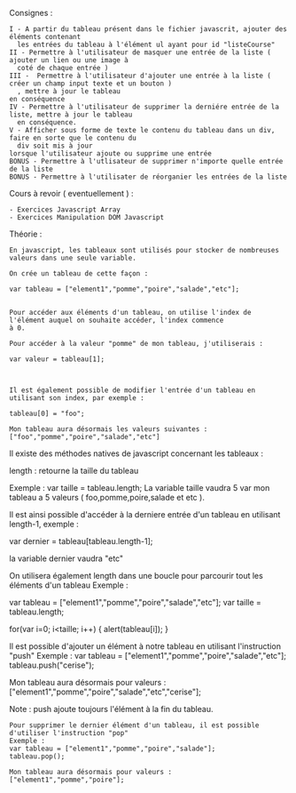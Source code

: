 Consignes :

    I - A partir du tableau présent dans le fichier javascrit, ajouter des éléments contenant 
      les entrées du tableau à l'élément ul ayant pour id "listeCourse"
    II - Permettre à l'utilisateur de masquer une entrée de la liste ( ajouter un lien ou une image à 
      coté de chaque entrée )
    III -  Permettre à l'utilisateur d'ajouter une entrée à la liste ( créer un champ input texte et un bouton )
      , mettre à jour le tableau
    en conséquence
    IV - Permettre à l'utilisateur de supprimer la derniére entrée de la liste, mettre à jour le tableau 
      en conséquence.
    V - Afficher sous forme de texte le contenu du tableau dans un div, faire en sorte que le contenu du 
      div soit mis à jour
    lorsque l'utilisateur ajoute ou supprime une entrée
    BONUS - Permettre à l'utlisateur de supprimer n'importe quelle entrée de la liste
    BONUS - Permettre à l'utilisater de réorganier les entrées de la liste

Cours à revoir ( eventuellement ) :

    - Exercices Javascript Array
    - Exercices Manipulation DOM Javascript

Théorie :

    En javascript, les tableaux sont utilisés pour stocker de nombreuses valeurs dans une seule variable.

    On crée un tableau de cette façon :

    var tableau = ["element1","pomme","poire","salade","etc"];


    Pour accéder aux éléments d'un tableau, on utilise l'index de l'élément auquel on souhaite accéder, l'index commence
    à 0.

    Pour accéder à la valeur "pomme" de mon tableau, j'utiliserais :

    var valeur = tableau[1];



    Il est également possible de modifier l'entrée d'un tableau en utilisant son index, par exemple :

    tableau[0] = "foo";

    Mon tableau aura désormais les valeurs suivantes : ["foo","pomme","poire","salade","etc"]



   Il existe des méthodes natives de javascript concernant les tableaux :

   length : retourne la taille du tableau

   Exemple : var taille = tableau.length;
   La variable taille vaudra 5 var mon tableau a 5 valeurs ( foo,pomme,poire,salade et etc ).


   Il est ainsi possible d'accéder à la derniere entrée d'un tableau en utilisant length-1, exemple :

   var dernier = tableau[tableau.length-1];

   la variable dernier vaudra "etc"


   On utilisera également length dans une boucle pour parcourir tout les éléments d'un tableau
   Exemple :

   var tableau = ["element1","pomme","poire","salade","etc"];
   var taille = tableau.length;

   for(var i=0; i<taille; i++)
   {
   alert(tableau[i]);
   }



   Il est possible d'ajouter un élément à notre tableau en utilisant l'instruction "push"
   Exemple :
   var tableau = ["element1","pomme","poire","salade","etc"];
   tableau.push("cerise");

   Mon tableau aura désormais pour valeurs :  ["element1","pomme","poire","salade","etc","cerise"];

   Note : push ajoute toujours l'élément à la fin du tableau.


    Pour supprimer le dernier élément d'un tableau, il est possible d'utiliser l'instruction "pop"
    Exemple :
    var tableau = ["element1","pomme","poire","salade"];
    tableau.pop();

    Mon tableau aura désormais pour valeurs : ["element1","pomme","poire"];

